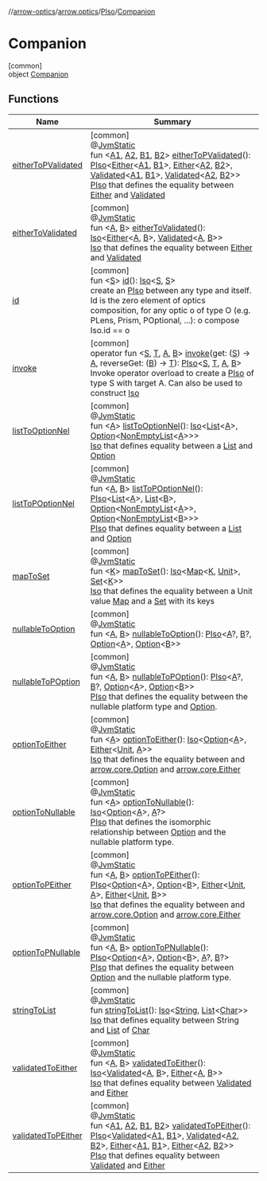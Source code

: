 //[arrow-optics](../../../../index.md)/[arrow.optics](../../index.md)/[PIso](../index.md)/[Companion](index.md)

# Companion

[common]\
object [Companion](index.md)

## Functions

| Name | Summary |
|---|---|
| [eitherToPValidated](either-to-p-validated.md) | [common]<br>@[JvmStatic](https://kotlinlang.org/api/latest/jvm/stdlib/kotlin.jvm/-jvm-static/index.html)<br>fun &lt;[A1](either-to-p-validated.md), [A2](either-to-p-validated.md), [B1](either-to-p-validated.md), [B2](either-to-p-validated.md)&gt; [eitherToPValidated](either-to-p-validated.md)(): [PIso](../index.md)&lt;[Either](../../../../../arrow-core/arrow-core/arrow.core/-either/index.md)&lt;[A1](either-to-p-validated.md), [B1](either-to-p-validated.md)&gt;, [Either](../../../../../arrow-core/arrow-core/arrow.core/-either/index.md)&lt;[A2](either-to-p-validated.md), [B2](either-to-p-validated.md)&gt;, [Validated](../../../../../arrow-core/arrow-core/arrow.core/-validated/index.md)&lt;[A1](either-to-p-validated.md), [B1](either-to-p-validated.md)&gt;, [Validated](../../../../../arrow-core/arrow-core/arrow.core/-validated/index.md)&lt;[A2](either-to-p-validated.md), [B2](either-to-p-validated.md)&gt;&gt;<br>[PIso](../index.md) that defines the equality between [Either](../../../../../arrow-core/arrow-core/arrow.core/-either/index.md) and [Validated](../../../../../arrow-core/arrow-core/arrow.core/-validated/index.md) |
| [eitherToValidated](either-to-validated.md) | [common]<br>@[JvmStatic](https://kotlinlang.org/api/latest/jvm/stdlib/kotlin.jvm/-jvm-static/index.html)<br>fun &lt;[A](either-to-validated.md), [B](either-to-validated.md)&gt; [eitherToValidated](either-to-validated.md)(): [Iso](../../index.md#1786632304%2FClasslikes%2F-617900156)&lt;[Either](../../../../../arrow-core/arrow-core/arrow.core/-either/index.md)&lt;[A](either-to-validated.md), [B](either-to-validated.md)&gt;, [Validated](../../../../../arrow-core/arrow-core/arrow.core/-validated/index.md)&lt;[A](either-to-validated.md), [B](either-to-validated.md)&gt;&gt;<br>[Iso](../../index.md#1786632304%2FClasslikes%2F-617900156) that defines the equality between [Either](../../../../../arrow-core/arrow-core/arrow.core/-either/index.md) and [Validated](../../../../../arrow-core/arrow-core/arrow.core/-validated/index.md) |
| [id](id.md) | [common]<br>fun &lt;[S](id.md)&gt; [id](id.md)(): [Iso](../../index.md#1786632304%2FClasslikes%2F-617900156)&lt;[S](id.md), [S](id.md)&gt;<br>create an [PIso](../index.md) between any type and itself. Id is the zero element of optics composition, for any optic o of type O (e.g. PLens, Prism, POptional, ...): o compose Iso.id == o |
| [invoke](invoke.md) | [common]<br>operator fun &lt;[S](invoke.md), [T](invoke.md), [A](invoke.md), [B](invoke.md)&gt; [invoke](invoke.md)(get: ([S](invoke.md)) -&gt; [A](invoke.md), reverseGet: ([B](invoke.md)) -&gt; [T](invoke.md)): [PIso](../index.md)&lt;[S](invoke.md), [T](invoke.md), [A](invoke.md), [B](invoke.md)&gt;<br>Invoke operator overload to create a [PIso](../index.md) of type S with target A. Can also be used to construct [Iso](../../index.md#1786632304%2FClasslikes%2F-617900156) |
| [listToOptionNel](list-to-option-nel.md) | [common]<br>@[JvmStatic](https://kotlinlang.org/api/latest/jvm/stdlib/kotlin.jvm/-jvm-static/index.html)<br>fun &lt;[A](list-to-option-nel.md)&gt; [listToOptionNel](list-to-option-nel.md)(): [Iso](../../index.md#1786632304%2FClasslikes%2F-617900156)&lt;[List](https://kotlinlang.org/api/latest/jvm/stdlib/kotlin.collections/-list/index.html)&lt;[A](list-to-option-nel.md)&gt;, [Option](../../../../../arrow-core/arrow-core/arrow.core/-option/index.md)&lt;[NonEmptyList](../../../../../arrow-core/arrow-core/arrow.core/-non-empty-list/index.md)&lt;[A](list-to-option-nel.md)&gt;&gt;&gt;<br>[Iso](../../index.md#1786632304%2FClasslikes%2F-617900156) that defines equality between a [List](https://kotlinlang.org/api/latest/jvm/stdlib/kotlin.collections/-list/index.html) and [Option](../../../../../arrow-core/arrow-core/arrow.core/-non-empty-list/index.md) |
| [listToPOptionNel](list-to-p-option-nel.md) | [common]<br>@[JvmStatic](https://kotlinlang.org/api/latest/jvm/stdlib/kotlin.jvm/-jvm-static/index.html)<br>fun &lt;[A](list-to-p-option-nel.md), [B](list-to-p-option-nel.md)&gt; [listToPOptionNel](list-to-p-option-nel.md)(): [PIso](../index.md)&lt;[List](https://kotlinlang.org/api/latest/jvm/stdlib/kotlin.collections/-list/index.html)&lt;[A](list-to-p-option-nel.md)&gt;, [List](https://kotlinlang.org/api/latest/jvm/stdlib/kotlin.collections/-list/index.html)&lt;[B](list-to-p-option-nel.md)&gt;, [Option](../../../../../arrow-core/arrow-core/arrow.core/-option/index.md)&lt;[NonEmptyList](../../../../../arrow-core/arrow-core/arrow.core/-non-empty-list/index.md)&lt;[A](list-to-p-option-nel.md)&gt;&gt;, [Option](../../../../../arrow-core/arrow-core/arrow.core/-option/index.md)&lt;[NonEmptyList](../../../../../arrow-core/arrow-core/arrow.core/-non-empty-list/index.md)&lt;[B](list-to-p-option-nel.md)&gt;&gt;&gt;<br>[PIso](../index.md) that defines equality between a [List](https://kotlinlang.org/api/latest/jvm/stdlib/kotlin.collections/-list/index.html) and [Option](../../../../../arrow-core/arrow-core/arrow.core/-non-empty-list/index.md) |
| [mapToSet](map-to-set.md) | [common]<br>@[JvmStatic](https://kotlinlang.org/api/latest/jvm/stdlib/kotlin.jvm/-jvm-static/index.html)<br>fun &lt;[K](map-to-set.md)&gt; [mapToSet](map-to-set.md)(): [Iso](../../index.md#1786632304%2FClasslikes%2F-617900156)&lt;[Map](https://kotlinlang.org/api/latest/jvm/stdlib/kotlin.collections/-map/index.html)&lt;[K](map-to-set.md), [Unit](https://kotlinlang.org/api/latest/jvm/stdlib/kotlin/-unit/index.html)&gt;, [Set](https://kotlinlang.org/api/latest/jvm/stdlib/kotlin.collections/-set/index.html)&lt;[K](map-to-set.md)&gt;&gt;<br>[Iso](../../index.md#1786632304%2FClasslikes%2F-617900156) that defines the equality between a Unit value [Map](https://kotlinlang.org/api/latest/jvm/stdlib/kotlin.collections/-map/index.html) and a [Set](https://kotlinlang.org/api/latest/jvm/stdlib/kotlin.collections/-set/index.html) with its keys |
| [nullableToOption](nullable-to-option.md) | [common]<br>@[JvmStatic](https://kotlinlang.org/api/latest/jvm/stdlib/kotlin.jvm/-jvm-static/index.html)<br>fun &lt;[A](nullable-to-option.md), [B](nullable-to-option.md)&gt; [nullableToOption](nullable-to-option.md)(): [PIso](../index.md)&lt;[A](nullable-to-option.md)?, [B](nullable-to-option.md)?, [Option](../../../../../arrow-core/arrow-core/arrow.core/-option/index.md)&lt;[A](nullable-to-option.md)&gt;, [Option](../../../../../arrow-core/arrow-core/arrow.core/-option/index.md)&lt;[B](nullable-to-option.md)&gt;&gt; |
| [nullableToPOption](nullable-to-p-option.md) | [common]<br>@[JvmStatic](https://kotlinlang.org/api/latest/jvm/stdlib/kotlin.jvm/-jvm-static/index.html)<br>fun &lt;[A](nullable-to-p-option.md), [B](nullable-to-p-option.md)&gt; [nullableToPOption](nullable-to-p-option.md)(): [PIso](../index.md)&lt;[A](nullable-to-p-option.md)?, [B](nullable-to-p-option.md)?, [Option](../../../../../arrow-core/arrow-core/arrow.core/-option/index.md)&lt;[A](nullable-to-p-option.md)&gt;, [Option](../../../../../arrow-core/arrow-core/arrow.core/-option/index.md)&lt;[B](nullable-to-p-option.md)&gt;&gt;<br>[PIso](../index.md) that defines the equality between the nullable platform type and [Option](../../../../../arrow-core/arrow-core/arrow.core/-option/index.md). |
| [optionToEither](option-to-either.md) | [common]<br>@[JvmStatic](https://kotlinlang.org/api/latest/jvm/stdlib/kotlin.jvm/-jvm-static/index.html)<br>fun &lt;[A](option-to-either.md)&gt; [optionToEither](option-to-either.md)(): [Iso](../../index.md#1786632304%2FClasslikes%2F-617900156)&lt;[Option](../../../../../arrow-core/arrow-core/arrow.core/-option/index.md)&lt;[A](option-to-either.md)&gt;, [Either](../../../../../arrow-core/arrow-core/arrow.core/-either/index.md)&lt;[Unit](https://kotlinlang.org/api/latest/jvm/stdlib/kotlin/-unit/index.html), [A](option-to-either.md)&gt;&gt;<br>[Iso](../../index.md#1786632304%2FClasslikes%2F-617900156) that defines the equality between and [arrow.core.Option](../../../../../arrow-core/arrow-core/arrow.core/-option/index.md) and [arrow.core.Either](../../../../../arrow-core/arrow-core/arrow.core/-either/index.md) |
| [optionToNullable](option-to-nullable.md) | [common]<br>@[JvmStatic](https://kotlinlang.org/api/latest/jvm/stdlib/kotlin.jvm/-jvm-static/index.html)<br>fun &lt;[A](option-to-nullable.md)&gt; [optionToNullable](option-to-nullable.md)(): [Iso](../../index.md#1786632304%2FClasslikes%2F-617900156)&lt;[Option](../../../../../arrow-core/arrow-core/arrow.core/-option/index.md)&lt;[A](option-to-nullable.md)&gt;, [A](option-to-nullable.md)?&gt;<br>[PIso](../index.md) that defines the isomorphic relationship between [Option](../../../../../arrow-core/arrow-core/arrow.core/-option/index.md) and the nullable platform type. |
| [optionToPEither](option-to-p-either.md) | [common]<br>@[JvmStatic](https://kotlinlang.org/api/latest/jvm/stdlib/kotlin.jvm/-jvm-static/index.html)<br>fun &lt;[A](option-to-p-either.md), [B](option-to-p-either.md)&gt; [optionToPEither](option-to-p-either.md)(): [PIso](../index.md)&lt;[Option](../../../../../arrow-core/arrow-core/arrow.core/-option/index.md)&lt;[A](option-to-p-either.md)&gt;, [Option](../../../../../arrow-core/arrow-core/arrow.core/-option/index.md)&lt;[B](option-to-p-either.md)&gt;, [Either](../../../../../arrow-core/arrow-core/arrow.core/-either/index.md)&lt;[Unit](https://kotlinlang.org/api/latest/jvm/stdlib/kotlin/-unit/index.html), [A](option-to-p-either.md)&gt;, [Either](../../../../../arrow-core/arrow-core/arrow.core/-either/index.md)&lt;[Unit](https://kotlinlang.org/api/latest/jvm/stdlib/kotlin/-unit/index.html), [B](option-to-p-either.md)&gt;&gt;<br>[Iso](../../index.md#1786632304%2FClasslikes%2F-617900156) that defines the equality between and [arrow.core.Option](../../../../../arrow-core/arrow-core/arrow.core/-option/index.md) and [arrow.core.Either](../../../../../arrow-core/arrow-core/arrow.core/-either/index.md) |
| [optionToPNullable](option-to-p-nullable.md) | [common]<br>@[JvmStatic](https://kotlinlang.org/api/latest/jvm/stdlib/kotlin.jvm/-jvm-static/index.html)<br>fun &lt;[A](option-to-p-nullable.md), [B](option-to-p-nullable.md)&gt; [optionToPNullable](option-to-p-nullable.md)(): [PIso](../index.md)&lt;[Option](../../../../../arrow-core/arrow-core/arrow.core/-option/index.md)&lt;[A](option-to-p-nullable.md)&gt;, [Option](../../../../../arrow-core/arrow-core/arrow.core/-option/index.md)&lt;[B](option-to-p-nullable.md)&gt;, [A](option-to-p-nullable.md)?, [B](option-to-p-nullable.md)?&gt;<br>[PIso](../index.md) that defines the equality between [Option](../../../../../arrow-core/arrow-core/arrow.core/-option/index.md) and the nullable platform type. |
| [stringToList](string-to-list.md) | [common]<br>@[JvmStatic](https://kotlinlang.org/api/latest/jvm/stdlib/kotlin.jvm/-jvm-static/index.html)<br>fun [stringToList](string-to-list.md)(): [Iso](../../index.md#1786632304%2FClasslikes%2F-617900156)&lt;[String](https://kotlinlang.org/api/latest/jvm/stdlib/kotlin/-string/index.html), [List](https://kotlinlang.org/api/latest/jvm/stdlib/kotlin.collections/-list/index.html)&lt;[Char](https://kotlinlang.org/api/latest/jvm/stdlib/kotlin/-char/index.html)&gt;&gt;<br>[Iso](../../index.md#1786632304%2FClasslikes%2F-617900156) that defines equality between String and [List](https://kotlinlang.org/api/latest/jvm/stdlib/kotlin.collections/-list/index.html) of [Char](https://kotlinlang.org/api/latest/jvm/stdlib/kotlin/-char/index.html) |
| [validatedToEither](validated-to-either.md) | [common]<br>@[JvmStatic](https://kotlinlang.org/api/latest/jvm/stdlib/kotlin.jvm/-jvm-static/index.html)<br>fun &lt;[A](validated-to-either.md), [B](validated-to-either.md)&gt; [validatedToEither](validated-to-either.md)(): [Iso](../../index.md#1786632304%2FClasslikes%2F-617900156)&lt;[Validated](../../../../../arrow-core/arrow-core/arrow.core/-validated/index.md)&lt;[A](validated-to-either.md), [B](validated-to-either.md)&gt;, [Either](../../../../../arrow-core/arrow-core/arrow.core/-either/index.md)&lt;[A](validated-to-either.md), [B](validated-to-either.md)&gt;&gt;<br>[Iso](../../index.md#1786632304%2FClasslikes%2F-617900156) that defines equality between [Validated](../../../../../arrow-core/arrow-core/arrow.core/-validated/index.md) and [Either](../../../../../arrow-core/arrow-core/arrow.core/-either/index.md) |
| [validatedToPEither](validated-to-p-either.md) | [common]<br>@[JvmStatic](https://kotlinlang.org/api/latest/jvm/stdlib/kotlin.jvm/-jvm-static/index.html)<br>fun &lt;[A1](validated-to-p-either.md), [A2](validated-to-p-either.md), [B1](validated-to-p-either.md), [B2](validated-to-p-either.md)&gt; [validatedToPEither](validated-to-p-either.md)(): [PIso](../index.md)&lt;[Validated](../../../../../arrow-core/arrow-core/arrow.core/-validated/index.md)&lt;[A1](validated-to-p-either.md), [B1](validated-to-p-either.md)&gt;, [Validated](../../../../../arrow-core/arrow-core/arrow.core/-validated/index.md)&lt;[A2](validated-to-p-either.md), [B2](validated-to-p-either.md)&gt;, [Either](../../../../../arrow-core/arrow-core/arrow.core/-either/index.md)&lt;[A1](validated-to-p-either.md), [B1](validated-to-p-either.md)&gt;, [Either](../../../../../arrow-core/arrow-core/arrow.core/-either/index.md)&lt;[A2](validated-to-p-either.md), [B2](validated-to-p-either.md)&gt;&gt;<br>[PIso](../index.md) that defines equality between [Validated](../../../../../arrow-core/arrow-core/arrow.core/-validated/index.md) and [Either](../../../../../arrow-core/arrow-core/arrow.core/-either/index.md) |
